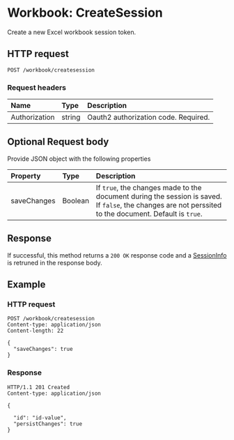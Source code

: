# Workbook: CreateSession

Create a new Excel workbook session token.
## HTTP request
```http
POST /workbook/createsession
```

### Request headers
| Name       | Type | Description|
|:-----------|:------|:----------|
| Authorization  |string | Oauth2 authorization code. Required.| 

## Optional Request body

Provide JSON object with the following properties

| Property	   | Type	|Description|
|:---------------|:--------|:----------|
|saveChanges | Boolean | If `true`, the changes made to the document during the session is saved. If `false`, the changes are not perssited to the document. Default is `true`.|

## Response
If successful, this method returns a `200 OK` response code and a [SessionInfo](../resources/sessioninfo.md) is retruned in the response body.

## Example

### HTTP request
```http
POST /workbook/createsession
Content-type: application/json
Content-length: 22

{
  "saveChanges": true
}

```

### Response

```http
HTTP/1.1 201 Created
Content-type: application/json

{
  
  "id": "id-value",
  "persistChanges": true 
}
```